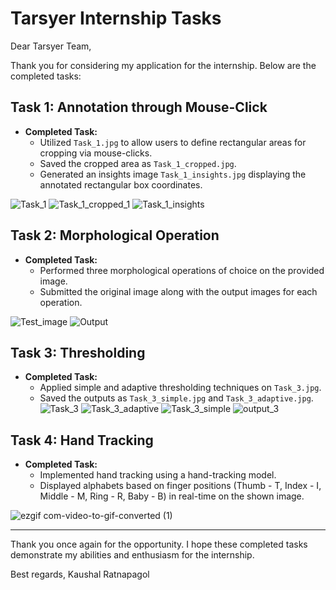 
# Tarsyer Internship Tasks

Dear Tarsyer Team,

Thank you for considering my application for the internship. Below are the completed tasks:

## Task 1: Annotation through Mouse-Click

- **Completed Task:** 
  - Utilized `Task_1.jpg` to allow users to define rectangular areas for cropping via mouse-clicks.
  - Saved the cropped area as `Task_1_cropped.jpg`.
  - Generated an insights image `Task_1_insights.jpg` displaying the annotated rectangular box coordinates.
   
![Task_1](https://github.com/Kaushalrr006/Tarsyer_tasks/assets/91344675/a95ca591-6786-49e3-b71b-e1d76d8f6834)
![Task_1_cropped_1](https://github.com/Kaushalrr006/Tarsyer_tasks/assets/91344675/ec2c09ea-ae6f-459b-b8dd-5a4071ec3c84)
![Task_1_insights](https://github.com/Kaushalrr006/Tarsyer_tasks/assets/91344675/bb06daa9-bc20-4209-93d2-e4cb7ace4a96)

## Task 2: Morphological Operation

- **Completed Task:**
  - Performed three morphological operations of choice on the provided image.
  - Submitted the original image along with the output images for each operation.

![Test_image](https://github.com/Kaushalrr006/Tarsyer_tasks/assets/91344675/b39f2953-4f93-4f23-8ef9-0f02a992ff02)
![Output](https://github.com/Kaushalrr006/Tarsyer_tasks/assets/91344675/0333b312-da0b-4ca9-8b18-7b57fbaff5ec)

## Task 3: Thresholding

- **Completed Task:**
  - Applied simple and adaptive thresholding techniques on `Task_3.jpg`.
  - Saved the outputs as `Task_3_simple.jpg` and `Task_3_adaptive.jpg`.
![Task_3](https://github.com/Kaushalrr006/Tarsyer_tasks/assets/91344675/fe1c6b01-86f4-4331-92b2-eb0d9979b9a2)
![Task_3_adaptive](https://github.com/Kaushalrr006/Tarsyer_tasks/assets/91344675/9745b2ae-c96e-4c35-a4a2-65bad3f4ed48)
![Task_3_simple](https://github.com/Kaushalrr006/Tarsyer_tasks/assets/91344675/3c3f48d0-ae37-4f04-9fc4-f226e740ca7e)
![output_3](https://github.com/Kaushalrr006/Tarsyer_tasks/assets/91344675/b98d6f9a-ec4e-4989-95b7-599cd5c0b816)

## Task 4: Hand Tracking

- **Completed Task:**
  - Implemented hand tracking using a hand-tracking model.
  - Displayed alphabets based on finger positions (Thumb - T, Index - I, Middle - M, Ring - R, Baby - B) in real-time on the shown image.

![ezgif com-video-to-gif-converted (1)](https://github.com/Kaushalrr006/Tarsyer_tasks/assets/91344675/57c8b9fb-4bde-4fef-8e98-cda2eaa4ac6f)


---

Thank you once again for the opportunity. I hope these completed tasks demonstrate my abilities and enthusiasm for the internship.

Best regards,
Kaushal Ratnapagol
